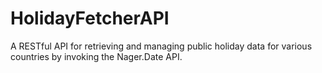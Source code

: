 # HolidayFetcherAPI
A RESTful API for retrieving and managing public holiday data for various countries by invoking the Nager.Date API.
